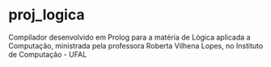 # proj_logica
Compilador desenvolvido em Prolog para a matéria de Lógica aplicada a Computação, ministrada pela professora Roberta Vilhena Lopes, no Instituto de Computação - UFAL
